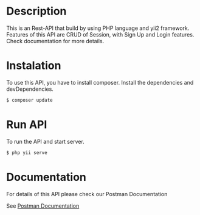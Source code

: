 # Description
This is an Rest-API that build by using PHP language and yii2 framework. Features of this API are CRUD of Session, with Sign Up and Login features. Check documentation for more details.

# Instalation
To use this API, you have to install composer. 
Install the dependencies and devDependencies.

```sh
$ composer update
```

# Run API
To run the API and start server.

```sh
$ php yii serve
```

# Documentation
For details of this API please check our Postman Documentation

See [Postman Documentation](https://documenter.getpostman.com/view/12994287/TW6wKp5Z)

